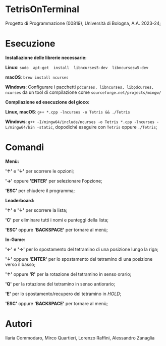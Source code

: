 # TetrisOnTerminal
Progetto di Programmazione (00819), Università di Bologna, A.A. 2023-24;

# Esecuzione
**Installazione delle librerie necessarie:**

**Linux**: `sudo  apt-get  install  libncurses5-dev  libncursesw5-dev`

**macOS**: `brew install ncurses`

**Windows**: Configurare i pacchetti `pdcurses, libncurses, libpdcurses, ncurses` da un tool di compilazione come `sourceforge.net/projects/mingw/`


**Compilazione ed esecuzione del gioco:**

**Linux, macOS**: `g++ *.cpp -lncurses -o Tetris && ./Tetris`

**Windows**: `g++ -I/mingw64/include/ncurses -o Tetris *.cpp -lncurses -L/mingw64/bin -static`, dopodiché eseguire con `Tetris` oppure `./Tetris`;

# Comandi
**Menù:**

**'↑'** e **'↓'** per scorrere le opzioni;

**'→'** oppure **'ENTER'** per selezionare l'opzione;

**'ESC'** per chiudere il programma;

**Leaderboard:**

**'↑'** e **'↓'** per scorrere la lista;

**'C'** per eliminare tutti i nomi e punteggi della lista;

**'ESC'** oppure **'BACKSPACE'** per tornare al menù;

**In-Game:**

**'←'** e **'→'** per lo spostamento del tetramino di una posizione lungo la riga;

**'↓'** oppure **'ENTER'** per lo spostamento del tetramino di una posizione verso il basso;

**'↑'** oppure **'R'** per la rotazione del tetramino in senso orario;

**'Q'** per la rotazione del tetramino in senso antiorario;

**'E'** per lo spostamento/recupero del tetramino in *HOLD*;

**'ESC'** oppure **'BACKSPACE'** per tornare al menù;
# Autori
Ilaria Commodaro, Mirco Quartieri, Lorenzo Raffini, Alessandro Zanaglia

